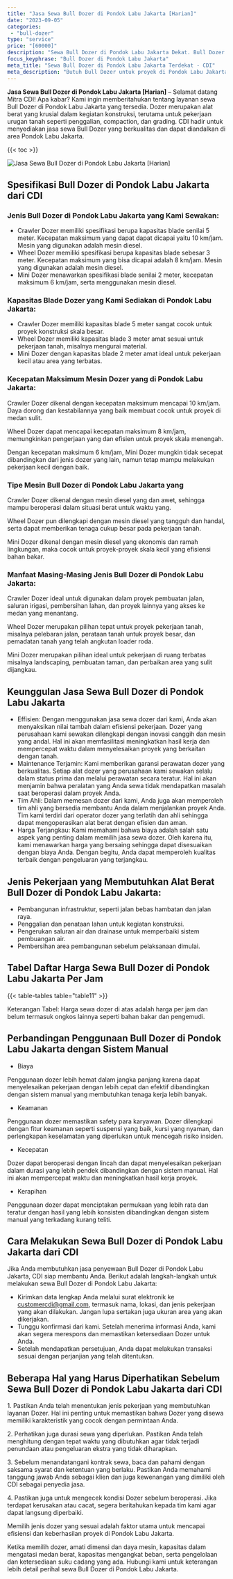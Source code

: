 ```yaml
---
title: "Jasa Sewa Bull Dozer di Pondok Labu Jakarta [Harian]"
date: "2023-09-05"
categories:
 - "bull-dozer"
type: "service"
price: "[60000]"
description: "Sewa Bull Dozer di Pondok Labu Jakarta Dekat. Bull Dozer unggulan untuk kebutuhan proyek konstruksi dengan performa maksimal. Hubungi kami untuk informasi lebih detail."
focus_keyphrase: "Bull Dozer di Pondok Labu Jakarta"
meta_title: "Sewa Bull Dozer di Pondok Labu Jakarta Terdekat - CDI"
meta_description: "Butuh Bull Dozer untuk proyek di Pondok Labu Jakarta? Kami adalah solusi tepat dengan harga kompetitif. Dapatkan penawaran sekarang."
---
```


**Jasa Sewa Bull Dozer di Pondok Labu Jakarta [Harian]** – Selamat datang Mitra CDI! Apa kabar? Kami ingin memberitahukan tentang layanan sewa Bull Dozer di Pondok Labu Jakarta yang tersedia. Dozer merupakan alat berat yang krusial dalam kegiatan konstruksi, terutama untuk pekerjaan urugan tanah seperti penggalian, compaction, dan grading. CDI hadir untuk menyediakan jasa sewa Bull Dozer yang berkualitas dan dapat diandalkan di area Pondok Labu Jakarta.

{{< toc >}}

![Jasa Sewa Bull Dozer di Pondok Labu Jakarta [Harian]](/images/bull-dozer/bull-dozer-04.jpg)

## Spesifikasi Bull Dozer di Pondok Labu Jakarta dari CDI

### Jenis Bull Dozer di Pondok Labu Jakarta yang Kami Sewakan:

*   Crawler Dozer memiliki spesifikasi berupa kapasitas blade senilai 5 meter. Kecepatan maksimum yang dapat dapat dicapai yaitu 10 km/jam. Mesin yang digunakan adalah mesin diesel.
*   Wheel Dozer memiliki spesifikasi berupa kapasitas blade sebesar 3 meter. Kecepatan maksimum yang bisa dicapai adalah 8 km/jam. Mesin yang digunakan adalah mesin diesel.
*   Mini Dozer menawarkan spesifikasi blade senilai 2 meter, kecepatan maksimum 6 km/jam, serta menggunakan mesin diesel.

### Kapasitas Blade Dozer yang Kami Sediakan di Pondok Labu Jakarta:

*   Crawler Dozer memiliki kapasitas blade 5 meter sangat cocok untuk proyek konstruksi skala besar.
*   Wheel Dozer memiliki kapasitas blade 3 meter amat sesuai untuk pekerjaan tanah, misalnya mengurai material.
*   Mini Dozer dengan kapasitas blade 2 meter amat ideal untuk pekerjaan kecil atau area yang terbatas.

### Kecepatan Maksimum Mesin Dozer yang di Pondok Labu Jakarta:

Crawler Dozer dikenal dengan kecepatan maksimum mencapai 10 km/jam. Daya dorong dan kestabilannya yang baik membuat cocok untuk proyek di medan sulit.

Wheel Dozer dapat mencapai kecepatan maksimum 8 km/jam, memungkinkan pengerjaan yang dan efisien untuk proyek skala menengah.

Dengan kecepatan maksimum 6 km/jam, Mini Dozer mungkin tidak secepat dibandingkan dari jenis dozer yang lain, namun tetap mampu melakukan pekerjaan kecil dengan baik.

### Tipe Mesin Bull Dozer di Pondok Labu Jakarta yang

Crawler Dozer dikenal dengan mesin diesel yang dan awet, sehingga mampu beroperasi dalam situasi berat untuk waktu yang.

Wheel Dozer pun dilengkapi dengan mesin diesel yang tangguh dan handal, serta dapat memberikan tenaga cukup besar pada pekerjaan tanah.

Mini Dozer dikenal dengan mesin diesel yang ekonomis dan ramah lingkungan, maka cocok untuk proyek-proyek skala kecil yang efisiensi bahan bakar.

### Manfaat Masing-Masing Jenis Bull Dozer di Pondok Labu Jakarta:

Crawler Dozer ideal untuk digunakan dalam proyek pembuatan jalan, saluran irigasi, pembersihan lahan, dan proyek lainnya yang akses ke medan yang menantang.

Wheel Dozer merupakan pilihan tepat untuk proyek pekerjaan tanah, misalnya pelebaran jalan, perataan tanah untuk proyek besar, dan pemadatan tanah yang telah angkutan loader roda.

Mini Dozer merupakan pilihan ideal untuk pekerjaan di ruang terbatas misalnya landscaping, pembuatan taman, dan perbaikan area yang sulit dijangkau.

## Keunggulan Jasa Sewa Bull Dozer di Pondok Labu Jakarta

*   Effisien: Dengan menggunakan jasa sewa dozer dari kami, Anda akan menyaksikan nilai tambah dalam efisiensi pekerjaan. Dozer yang perusahaan kami sewakan dilengkapi dengan inovasi canggih dan mesin yang andal. Hal ini akan memfasilitasi meningkatkan hasil kerja dan mempercepat waktu dalam menyelesaikan proyek yang berkaitan dengan tanah.
*   Maintenance Terjamin: Kami memberikan garansi perawatan dozer yang berkualitas. Setiap alat dozer yang perusahaan kami sewakan selalu dalam status prima dan melalui perawatan secara teratur. Hal ini akan menjamin bahwa peralatan yang Anda sewa tidak mendapatkan masalah saat beroperasi dalam proyek Anda.
*   Tim Ahli: Dalam memesan dozer dari kami, Anda juga akan memperoleh tim ahli yang bersedia membantu Anda dalam menjalankan proyek Anda. Tim kami terdiri dari operator dozer yang terlatih dan ahli sehingga dapat mengoperasikan alat berat dengan efisien dan aman.
*   Harga Terjangkau: Kami memahami bahwa biaya adalah salah satu aspek yang penting dalam memilih jasa sewa dozer. Oleh karena itu, kami menawarkan harga yang bersaing sehingga dapat disesuaikan dengan biaya Anda. Dengan begitu, Anda dapat memperoleh kualitas terbaik dengan pengeluaran yang terjangkau.

## Jenis Pekerjaan yang Membutuhkan Alat Berat Bull Dozer di Pondok Labu Jakarta:

*   Pembangunan infrastruktur, seperti jalan bebas hambatan dan jalan raya.
*   Penggalian dan penataan lahan untuk kegiatan konstruksi.
*   Pengerukan saluran air dan drainase untuk memperbaiki sistem pembuangan air.
*   Pembersihan area pembangunan sebelum pelaksanaan dimulai.

## Tabel Daftar Harga Sewa Bull Dozer di Pondok Labu Jakarta Per Jam

{{< table-tables table="table11" >}}

Keterangan Tabel: Harga sewa dozer di atas adalah harga per jam dan belum termasuk ongkos lainnya seperti bahan bakar dan pengemudi.

## Perbandingan Penggunaan Bull Dozer di Pondok Labu Jakarta dengan Sistem Manual

*   Biaya

Penggunaan dozer lebih hemat dalam jangka panjang karena dapat menyelesaikan pekerjaan dengan lebih cepat dan efektif dibandingkan dengan sistem manual yang membutuhkan tenaga kerja lebih banyak.
*   Keamanan

Penggunaan dozer memastikan safety para karyawan. Dozer dilengkapi dengan fitur keamanan seperti suspensi yang baik, kursi yang nyaman, dan perlengkapan keselamatan yang diperlukan untuk mencegah risiko insiden.
*   Kecepatan

Dozer dapat beroperasi dengan lincah dan dapat menyelesaikan pekerjaan dalam durasi yang lebih pendek dibandingkan dengan sistem manual. Hal ini akan mempercepat waktu dan meningkatkan hasil kerja proyek.
*   Kerapihan

Penggunaan dozer dapat menciptakan permukaan yang lebih rata dan teratur dengan hasil yang lebih konsisten dibandingkan dengan sistem manual yang terkadang kurang teliti.

## Cara Melakukan Sewa Bull Dozer di Pondok Labu Jakarta dari CDI

Jika Anda membutuhkan jasa penyewaan Bull Dozer di Pondok Labu Jakarta, CDI siap membantu Anda. Berikut adalah langkah-langkah untuk melakukan sewa Bull Dozer di Pondok Labu Jakarta:

*   Kirimkan data lengkap Anda melalui surat elektronik ke customercdi@gmail.com, termasuk nama, lokasi, dan jenis pekerjaan yang akan dilakukan. Jangan lupa sertakan juga ukuran area yang akan dikerjakan.
*   Tunggu konfirmasi dari kami. Setelah menerima informasi Anda, kami akan segera merespons dan memastikan ketersediaan Dozer untuk Anda.
*   Setelah mendapatkan persetujuan, Anda dapat melakukan transaksi sesuai dengan perjanjian yang telah ditentukan.

## Beberapa Hal yang Harus Diperhatikan Sebelum Sewa Bull Dozer di Pondok Labu Jakarta dari CDI

1\.  Pastikan Anda telah menentukan jenis pekerjaan yang membutuhkan layanan Dozer. Hal ini penting untuk memastikan bahwa Dozer yang disewa memiliki karakteristik yang cocok dengan permintaan Anda.

2\.  Perhatikan juga durasi sewa yang diperlukan. Pastikan Anda telah menghitung dengan tepat waktu yang dibutuhkan agar tidak terjadi penundaan atau pengeluaran ekstra yang tidak diharapkan.

3\.  Sebelum menandatangani kontrak sewa, baca dan pahami dengan saksama syarat dan ketentuan yang berlaku. Pastikan Anda memahami tanggung jawab Anda sebagai klien dan juga kewenangan yang dimiliki oleh CDI sebagai penyedia jasa.

4\.  Pastikan juga untuk mengecek kondisi Dozer sebelum beroperasi. Jika terdapat kerusakan atau cacat, segera beritahukan kepada tim kami agar dapat langsung diperbaiki.

Memilih jenis dozer yang sesuai adalah faktor utama untuk mencapai efisiensi dan keberhasilan proyek di Pondok Labu Jakarta.

Ketika memilih dozer, amati dimensi dan daya mesin, kapasitas dalam mengatasi medan berat, kapasitas mengangkat beban, serta pengelolaan dan ketersediaan suku cadang yang ada. Hubungi kami untuk keterangan lebih detail perihal sewa Bull Dozer di Pondok Labu Jakarta.